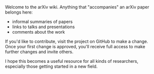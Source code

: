 Welcome to the arXiv wiki. Anything that "accompanies" an arXiv paper belongs here:

* informal summaries of papers
* links to talks and presentations
* comments about the work

If you'd like to contribute, visit the project on GitHub to make a change. Once your first change is approved, you'll receive full access to make further changes and invite others.

I hope this becomes a useful resource for all kinds of researchers, especially those getting started in a new field.
